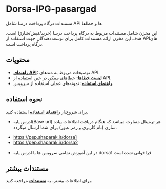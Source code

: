 # Dorsa-IPG-pasargad
مستندات درگاه پرداخت درسا شامل API ها و خطاها

این مخزن شامل مستندات مربوط به درگاه پرداخت درسا (خرید/قبض/شارژ) است. هدف این مخزن ارائه مستندات کامل برای توسعه‌دهندگان جهت استفاده از APIهای درگاه پرداخت است.

## محتویات
- **[راهنمای API](./docs/api-reference.md):** توضیحات مربوط به متدهای API.
- **[لیست خطاها](./docs/error-codes.md):** خطاهای ممکن در حین استفاده از API.
- **[راهنمای استفاده](./docs/usage-guides.md):** نمونه‌های عملی استفاده از سرویس.

## نحوه استفاده
برای شروع،از **[راهنمای استفاده](./docs/usage-guides.md)** استفاده کنید.

* ادرس پایه(Base url) هر ترمینال متفاوت میباشد که هنگام دریافت اطلاعات پیاده سازی (نام کاربری و رمز عبور) برای شما ارسال میگردد.
- https://pep.shaparak.ir/dorsa1
- https://pep.shaparak.ir/dorsa2
* در این آموزش تمامی سرویس ها با ادرس پایه dorsa1 فراخوانی شده است 


## مستندات بیشتر
برای اطلاعات بیشتر، به **[مستندات](https://pep.co.ir/wp-content/uploads/2024/01/Parsa-IPG-2.pdf)** مراجعه کنید.
